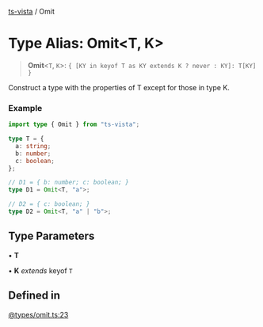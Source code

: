 [ts-vista](../README.md) / Omit

# Type Alias: Omit\<T, K\>

> **Omit**\<`T`, `K`\>: `{ [KY in keyof T as KY extends K ? never : KY]: T[KY] }`

Construct a type with the properties of T
except for those in type K.

### Example

```ts
import type { Omit } from "ts-vista";

type T = {
  a: string;
  b: number;
  c: boolean;
};

// D1 = { b: number; c: boolean; }
type D1 = Omit<T, "a">;

// D2 = { c: boolean; }
type D2 = Omit<T, "a" | "b">;
```

## Type Parameters

• **T**

• **K** *extends* keyof `T`

## Defined in

[@types/omit.ts:23](https://github.com/alpheustangs/ts-vista/blob/7305b9af7fc4e532c5d41e5524c0a80f5c2aa978/package/src/@types/omit.ts#L23)
